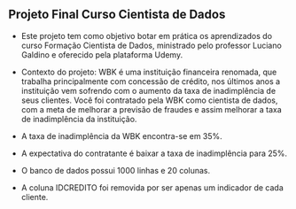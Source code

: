 ## Projeto Final Curso Cientista de Dados

- Este projeto tem como objetivo botar em prática os aprendizados do curso Formação Cientista de Dados, ministrado pelo professor Luciano Galdino e oferecido pela plataforma Udemy.

- Contexto do projeto: WBK é uma instituição financeira renomada, que trabalha principalmente com concessão de crédito, nos últimos anos a instituição vem sofrendo com o aumento da taxa de inadimplência de seus clientes. Você foi contratado pela WBK como cientista de dados, com a meta de melhorar a previsão de fraudes e assim melhorar a taxa de inadimplência da instituição.

- A taxa de inadimplência da WBK encontra-se em 35%.

- A expectativa do contratante é baixar a taxa de inadimplência para 25%.

- O banco de dados possui 1000 linhas e 20 colunas.

- A coluna IDCREDITO foi removida por ser apenas um indicador de cada cliente.

